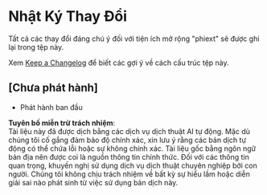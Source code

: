 # Nhật Ký Thay Đổi

Tất cả các thay đổi đáng chú ý đối với tiện ích mở rộng "phiext" sẽ được ghi lại trong tệp này.

Xem [Keep a Changelog](http://keepachangelog.com/) để biết các gợi ý về cách cấu trúc tệp này.

## [Chưa phát hành]

- Phát hành ban đầu

**Tuyên bố miễn trừ trách nhiệm**:  
Tài liệu này đã được dịch bằng các dịch vụ dịch thuật AI tự động. Mặc dù chúng tôi cố gắng đảm bảo độ chính xác, xin lưu ý rằng các bản dịch tự động có thể chứa lỗi hoặc sự không chính xác. Tài liệu gốc bằng ngôn ngữ bản địa nên được coi là nguồn thông tin chính thức. Đối với các thông tin quan trọng, khuyến nghị sử dụng dịch vụ dịch thuật chuyên nghiệp bởi con người. Chúng tôi không chịu trách nhiệm về bất kỳ sự hiểu lầm hoặc diễn giải sai nào phát sinh từ việc sử dụng bản dịch này.